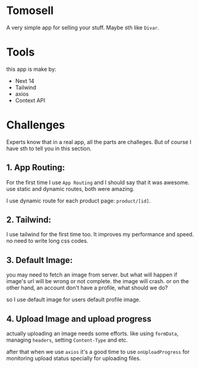 # Tomosell

A very simple app for selling your stuff. Maybe sth like `Divar`.

# Tools

this app is make by:

- Next 14
- Tailwind
- axios
- Context API

# Challenges

Experts know that in a real app, all the parts are challeges. But of course I have sth to tell you in this section.

## 1. App Routing:

For the first time I use `App Routing` and I should say that it was awesome. use static and dynamic routes, both were amazing.

I use dynamic route for each product page: `product/[id]`.

## 2. Tailwind:

I use tailwind for the first time too. It improves my performance and speed. no need to write long css codes.

## 3. Default Image:

you may need to fetch an image from server. but what will happen if image's url will be wrong or not complete. the image will crash. or on the other hand, an account don't have a profile, what should we do?

so I use default image for users default profile image.

## 4. Upload Image and upload progress

actually uploading an image needs some efforts. like using `formData`, managing `headers`, setting `Content-Type` and etc.

after that when we use `axios` it's a good time to use `onUploadProgress` for monitoring upload status specially for uploading files.
